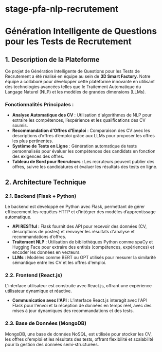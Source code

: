 ﻿# stage-pfa-nlp-recrutement
 # Génération Intelligente de Questions pour les Tests de Recrutement

## 1. Description de la Plateforme
Ce projet de Génération Intelligente de Questions pour les Tests de Recrutement a été réalisé en équipe au sein de **3D Smart Factory**. Notre équipe a collaboré pour développer cette plateforme innovante en utilisant des technologies avancées telles que le Traitement Automatique du Langage Naturel (NLP) et les modèles de grandes dimensions (LLMs).


### Fonctionnalités Principales :
- **Analyse Automatique des CV** : Utilisation d'algorithmes de NLP pour extraire les compétences, l’expérience et les qualifications des CV soumis.
- **Recommandation d'Offres d'Emploi** : Comparaison des CV avec les descriptions d’offres d’emploi grâce aux LLMs pour proposer les offres les plus pertinentes.
- **Système de Tests en Ligne** : Génération automatique de tests personnalisés pour évaluer les compétences des candidats en fonction des exigences des offres.
- **Tableau de Bord pour Recruteurs** : Les recruteurs peuvent publier des offres, suivre les candidatures et évaluer les résultats des tests en ligne.

## 2. Architecture Technique
### 2.1. Backend (Flask + Python)
Le backend est développé en Python avec Flask, permettant de gérer efficacement les requêtes HTTP et d’intégrer des modèles d’apprentissage automatique.

- **API RESTful** : Flask fournit des API pour recevoir des données (CV, descriptions de postes) et renvoyer les résultats d'analyse et recommandations d’offres.
- **Traitement NLP** : Utilisation de bibliothèques Python comme spaCy et Hugging Face pour extraire des entités (compétences, expériences) et encoder les données en vecteurs.
- **LLMs** : Modèles comme BERT ou GPT utilisés pour mesurer la similarité sémantique entre les CV et les offres d'emploi.

### 2.2. Frontend (React.js)
L'interface utilisateur est construite avec React.js, offrant une expérience utilisateur dynamique et réactive.

- **Communication avec l'API** : L’interface React.js interagit avec l'API Flask pour l'envoi et la réception de données en temps réel, avec des mises à jour dynamiques des recommandations et des tests.

### 2.3. Base de Données (MongoDB)
MongoDB, une base de données NoSQL, est utilisée pour stocker les CV, les offres d'emploi et les résultats des tests, offrant flexibilité et scalabilité pour la gestion des données semi-structurées.

